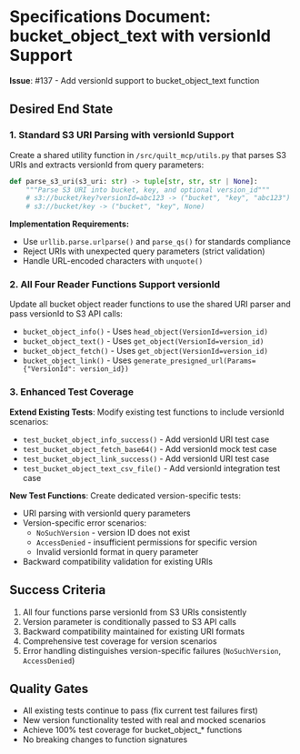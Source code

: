 # Specifications Document: bucket_object_text with versionId Support

**Issue**: #137 - Add versionId support to bucket_object_text function

## Desired End State

### 1. Standard S3 URI Parsing with versionId Support

Create a shared utility function in `/src/quilt_mcp/utils.py` that parses S3 URIs and extracts versionId from query parameters:

```python
def parse_s3_uri(s3_uri: str) -> tuple[str, str, str | None]:
    """Parse S3 URI into bucket, key, and optional version_id"""
    # s3://bucket/key?versionId=abc123 -> ("bucket", "key", "abc123") 
    # s3://bucket/key -> ("bucket", "key", None)
```

**Implementation Requirements:**

- Use `urllib.parse.urlparse()` and `parse_qs()` for standards compliance
- Reject URIs with unexpected query parameters (strict validation)
- Handle URL-encoded characters with `unquote()`

### 2. All Four Reader Functions Support versionId

Update all bucket object reader functions to use the shared URI parser and pass versionId to S3 API calls:

- `bucket_object_info()` - Uses `head_object(VersionId=version_id)`
- `bucket_object_text()` - Uses `get_object(VersionId=version_id)`
- `bucket_object_fetch()` - Uses `get_object(VersionId=version_id)`
- `bucket_object_link()` - Uses `generate_presigned_url(Params={"VersionId": version_id})`

### 3. Enhanced Test Coverage

**Extend Existing Tests**: Modify existing test functions to include versionId scenarios:

- `test_bucket_object_info_success()` - Add versionId URI test case
- `test_bucket_object_fetch_base64()` - Add versionId mock test case  
- `test_bucket_object_link_success()` - Add versionId URI test case
- `test_bucket_object_text_csv_file()` - Add versionId integration test case

**New Test Functions**: Create dedicated version-specific tests:

- URI parsing with versionId query parameters
- Version-specific error scenarios:
  - `NoSuchVersion` - version ID does not exist
  - `AccessDenied` - insufficient permissions for specific version
  - Invalid versionId format in query parameter
- Backward compatibility validation for existing URIs

## Success Criteria

1. All four functions parse versionId from S3 URIs consistently
2. Version parameter is conditionally passed to S3 API calls
3. Backward compatibility maintained for existing URI formats
4. Comprehensive test coverage for version scenarios
5. Error handling distinguishes version-specific failures (`NoSuchVersion`, `AccessDenied`)

## Quality Gates

- All existing tests continue to pass (fix current test failures first)
- New version functionality tested with real and mocked scenarios  
- Achieve 100% test coverage for bucket_object_* functions
- No breaking changes to function signatures
